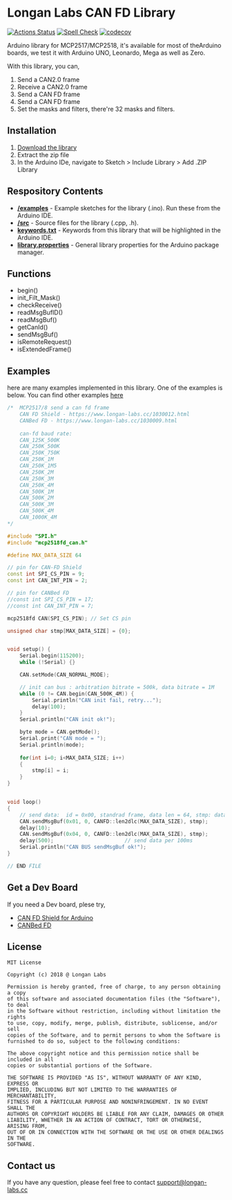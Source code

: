 # Longan Labs CAN FD Library 

[![Actions Status](https://github.com/arduino/arduino-cli-example/workflows/test/badge.svg)](https://github.com/arduino/arduino-cli-example/actions)
[![Spell Check](https://github.com/arduino/compile-sketches/workflows/Spell%20Check/badge.svg)](https://github.com/arduino/compile-sketches/actions?workflow=Spell+Check)
[![codecov](https://codecov.io/gh/arduino/compile-sketches/branch/main/graph/badge.svg?token=Uv6f1ebMZ4)](https://codecov.io/gh/arduino/compile-sketches)

Arduino library for MCP2517/MCP2518, it's available for most of theArduino boards, we test it with Arduino UNO, Leonardo, Mega as well as Zero.

With this library, you can,

1. Send a CAN2.0 frame
2. Receive a CAN2.0 frame
3. Send a CAN FD frame
4. Send a CAN FD frame
5. Set the masks and filters, there're 32 masks and filters. 

## Installation

1. [Download the library](https://github.com/Longan-Labs/Longan_CANFD/archive/refs/heads/master.zip)
2. Extract the zip file
3. In the Arduino IDe, navigate to Sketch > Include Library > Add .ZIP Library

## Respository Contents

* [**/examples**](./examples) - Example sketches for the library (.ino). Run these from the Arduino IDE.
* [**/src**](./src) - Source files for the library (.cpp, .h).
* [**keywords.txt**](./keywords.txt) - Keywords from this library that will be highlighted in the Arduino IDE.
* [**library.properties**](./library.properties) - General library properties for the Arduino package manager.

## Functions

- begin()
- init_Filt_Mask()
- checkReceive()
- readMsgBufID()
- readMsgBuf()
- getCanId()
- sendMsgBuf()
- isRemoteRequest()
- isExtendedFrame()

## Examples

here are many examples implemented in this library. One of the examples is below. You can find other examples [here](./examples)

```Cpp
/*  MCP2517/8 send a can fd frame
    CAN FD Shield - https://www.longan-labs.cc/1030012.html
    CANBed FD - https://www.longan-labs.cc/1030009.html
    
    can-fd baud rate:
    CAN_125K_500K
    CAN_250K_500K
    CAN_250K_750K
    CAN_250K_1M
    CAN_250K_1M5
    CAN_250K_2M
    CAN_250K_3M
    CAN_250K_4M
    CAN_500K_1M
    CAN_500K_2M
    CAN_500K_3M
    CAN_500K_4M
    CAN_1000K_4M
*/

#include "SPI.h"
#include "mcp2518fd_can.h"

#define MAX_DATA_SIZE 64

// pin for CAN-FD Shield
const int SPI_CS_PIN = 9;
const int CAN_INT_PIN = 2;

// pin for CANBed FD
//const int SPI_CS_PIN = 17;
//const int CAN_INT_PIN = 7;

mcp2518fd CAN(SPI_CS_PIN); // Set CS pin

unsigned char stmp[MAX_DATA_SIZE] = {0};


void setup() {
    Serial.begin(115200);
    while (!Serial) {}

    CAN.setMode(CAN_NORMAL_MODE);

    // init can bus : arbitration bitrate = 500k, data bitrate = 1M
    while (0 != CAN.begin(CAN_500K_4M)) {
        Serial.println("CAN init fail, retry...");
        delay(100);
    }
    Serial.println("CAN init ok!");

    byte mode = CAN.getMode();
    Serial.print("CAN mode = ");
    Serial.println(mode);
    
    for(int i=0; i<MAX_DATA_SIZE; i++)
    {
        stmp[i] = i;
    }
}


void loop() 
{
    // send data:  id = 0x00, standrad frame, data len = 64, stmp: data buf
    CAN.sendMsgBuf(0x01, 0, CANFD::len2dlc(MAX_DATA_SIZE), stmp);
    delay(10);
    CAN.sendMsgBuf(0x04, 0, CANFD::len2dlc(MAX_DATA_SIZE), stmp);
    delay(500);                       // send data per 100ms
    Serial.println("CAN BUS sendMsgBuf ok!");
}

// END FILE
```

## Get a Dev Board

If you need a Dev board, plese try,

- [CAN FD Shield for Arduino](https://www.longan-labs.cc/1030012.html)
- [CANBed FD](https://www.longan-labs.cc/1030009.html)

## License

```
MIT License

Copyright (c) 2018 @ Longan Labs

Permission is hereby granted, free of charge, to any person obtaining a copy
of this software and associated documentation files (the "Software"), to deal
in the Software without restriction, including without limitation the rights
to use, copy, modify, merge, publish, distribute, sublicense, and/or sell
copies of the Software, and to permit persons to whom the Software is
furnished to do so, subject to the following conditions:

The above copyright notice and this permission notice shall be included in all
copies or substantial portions of the Software.

THE SOFTWARE IS PROVIDED "AS IS", WITHOUT WARRANTY OF ANY KIND, EXPRESS OR
IMPLIED, INCLUDING BUT NOT LIMITED TO THE WARRANTIES OF MERCHANTABILITY,
FITNESS FOR A PARTICULAR PURPOSE AND NONINFRINGEMENT. IN NO EVENT SHALL THE
AUTHORS OR COPYRIGHT HOLDERS BE LIABLE FOR ANY CLAIM, DAMAGES OR OTHER
LIABILITY, WHETHER IN AN ACTION OF CONTRACT, TORT OR OTHERWISE, ARISING FROM,
OUT OF OR IN CONNECTION WITH THE SOFTWARE OR THE USE OR OTHER DEALINGS IN THE
SOFTWARE.
```

## Contact us

If you have any question, please feel free to contact [support@longan-labs.cc](support@longan-labs.cc)

